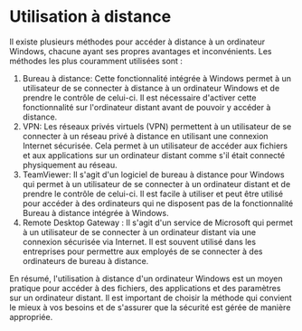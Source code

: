 # Utilisation à distance

Il existe plusieurs méthodes pour accéder à distance à un ordinateur Windows, chacune ayant ses propres avantages et inconvénients. Les méthodes les plus couramment utilisées sont :

1. Bureau à distance: Cette fonctionnalité intégrée à Windows permet à un utilisateur de se connecter à distance à un ordinateur Windows et de prendre le contrôle de celui-ci. Il est nécessaire d'activer cette fonctionnalité sur l'ordinateur distant avant de pouvoir y accéder à distance.
2. VPN: Les réseaux privés virtuels (VPN) permettent à un utilisateur de se connecter à un réseau privé à distance en utilisant une connexion Internet sécurisée. Cela permet à un utilisateur de accéder aux fichiers et aux applications sur un ordinateur distant comme s'il était connecté physiquement au réseau.
3. TeamViewer: Il s'agit d'un logiciel de bureau à distance pour Windows qui permet à un utilisateur de se connecter à un ordinateur distant et de prendre le contrôle de celui-ci. Il est facile à utiliser et peut être utilisé pour accéder à des ordinateurs qui ne disposent pas de la fonctionnalité Bureau à distance intégrée à Windows.
4. Remote Desktop Gateway : Il s'agit d'un service de Microsoft qui permet à un utilisateur de se connecter à un ordinateur distant via une connexion sécurisée via Internet. Il est souvent utilisé dans les entreprises pour permettre aux employés de se connecter à des ordinateurs de bureau à distance.

En résumé, l'utilisation à distance d'un ordinateur Windows est un moyen pratique pour accéder à des fichiers, des applications et des paramètres sur un ordinateur distant. Il est important de choisir la méthode qui convient le mieux à vos besoins et de s'assurer que la sécurité est gérée de manière appropriée.
